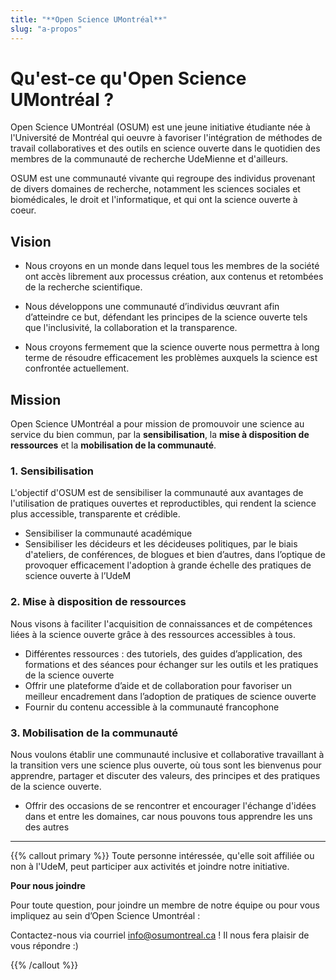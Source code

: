 ```yaml
---
title: "**Open Science UMontréal**"
slug: "a-propos"
---
```

# Qu'est-ce qu'Open Science UMontréal ?

Open Science UMontréal (OSUM) est une jeune initiative étudiante née à
l'Université de Montréal qui oeuvre à favoriser l'intégration de méthodes de
travail collaboratives et des outils en science ouverte dans le quotidien des
membres de la communauté de recherche UdeMienne et d'ailleurs.

OSUM est une communauté vivante qui regroupe des individus provenant de divers
domaines de recherche, notamment les sciences sociales et biomédicales, le droit
et l'informatique, et qui ont la science ouverte à coeur.

## **Vision**

- Nous croyons en un monde dans lequel tous les membres de la société ont accès
  librement aux processus création, aux contenus et retombées de la recherche
  scientifique.

- Nous développons une communauté d’individus œuvrant afin d’atteindre ce but,
  défendant les principes de la science ouverte tels que l'inclusivité, la
  collaboration et la transparence.

- Nous croyons fermement que la science ouverte nous permettra à long terme de
  résoudre efficacement les problèmes auxquels la science est confrontée
  actuellement.

## **Mission**

Open Science UMontréal a pour mission de promouvoir une science au service du
bien commun, par la **sensibilisation**, la **mise à disposition de ressources**
et la **mobilisation de la communauté**.

### **1. Sensibilisation**

L'objectif d'OSUM est de sensibiliser la communauté aux avantages de
l'utilisation de pratiques ouvertes et reproductibles, qui rendent la science
plus accessible, transparente et crédible.

- Sensibiliser la communauté académique
- Sensibiliser les décideurs et les décideuses politiques, par le biais
  d'ateliers, de conférences, de blogues et bien d’autres, dans l’optique de
  provoquer efficacement l'adoption à grande échelle des pratiques de science
  ouverte à l’UdeM

### **2. Mise à disposition de ressources**

Nous visons à faciliter l'acquisition de connaissances et de compétences liées à
la science ouverte grâce à des ressources accessibles à tous.

- Différentes ressources : des tutoriels, des guides d’application, des
  formations et des séances pour échanger sur les outils et les pratiques de la
  science ouverte
- Offrir une plateforme d’aide et de collaboration pour favoriser un meilleur
  encadrement dans l’adoption de pratiques de science ouverte
- Fournir du contenu accessible à la communauté francophone

### **3. Mobilisation de la communauté**

Nous voulons établir une communauté inclusive et collaborative travaillant à la
transition vers une science plus ouverte, où tous sont les bienvenus pour
apprendre, partager et discuter des valeurs, des principes et des pratiques de
la science ouverte.

- Offrir des occasions de se rencontrer et encourager l'échange d'idées dans et
  entre les domaines, car nous pouvons tous apprendre les uns des autres

---

{{% callout primary %}} Toute personne intéressée, qu'elle soit affiliée ou non à
l'UdeM, peut participer aux activités et joindre notre initiative.

**Pour nous joindre**

Pour toute question, pour joindre un membre de notre équipe ou pour vous
impliquez au sein d’Open Science Umontréal :

Contactez-nous via courriel [info@osumontreal.ca](mailto:info@osumontreal.ca) !
Il nous fera plaisir de vous répondre :)

{{% /callout %}}

